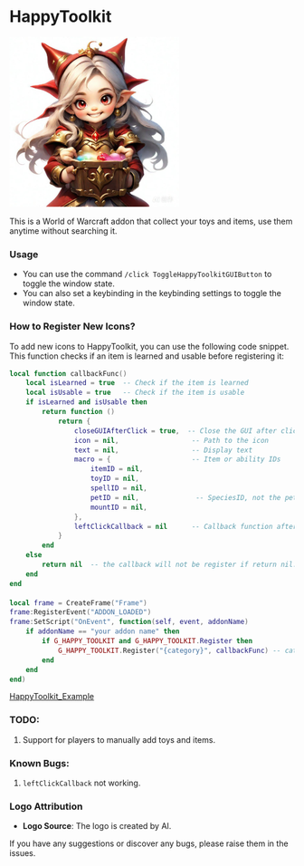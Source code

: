 # HappyToolkit

<img src="./Media/logo.jpeg" alt="HappyToolkit" width="300" height="300">

This is a World of Warcraft addon that collect your toys and items, use them anytime without searching it.

### Usage
- You can use the command `/click ToggleHappyToolkitGUIButton` to toggle the window state.
- You can also set a keybinding in the keybinding settings to toggle the window state.

### How to Register New Icons?
To add new icons to HappyToolkit, you can use the following code snippet. This function checks if an item is learned and usable before registering it:

```lua
local function callbackFunc()
    local isLearned = true  -- Check if the item is learned
    local isUsable = true   -- Check if the item is usable
    if isLearned and isUsable then
        return function ()
            return {
                closeGUIAfterClick = true,  -- Close the GUI after clicking the icon
                icon = nil,                  -- Path to the icon
                text = nil,                  -- Display text
                macro = {                    -- Item or ability IDs
                    itemID = nil,
                    toyID = nil,
                    spellID = nil,
                    petID = nil,              -- SpeciesID, not the petGUID
                    mountID = nil,
                },
                leftClickCallback = nil      -- Callback function after left click
            }
        end
    else
        return nil  -- the callback will not be register if return nil. 
    end
end

local frame = CreateFrame("Frame")
frame:RegisterEvent("ADDON_LOADED")
frame:SetScript("OnEvent", function(self, event, addonName)
    if addonName == "your addon name" then
        if G_HAPPY_TOOLKIT and G_HAPPY_TOOLKIT.Register then
            G_HAPPY_TOOLKIT.Register("{category}", callbackFunc) -- category options: teleport,class,profession,mail,bank,merchant,other
        end
    end
end)
```

[HappyToolkit_Example](https://github.com/elling19/HappyToolkit_Example)

### TODO:
1. Support for players to manually add toys and items.

### Known Bugs:
1. `leftClickCallback` not working.

### Logo Attribution
- **Logo Source**: The logo is created by AI.

If you have any suggestions or discover any bugs, please raise them in the issues.
